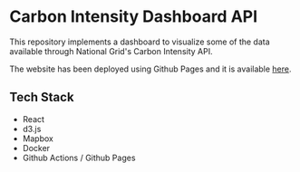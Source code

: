 # Carbon Intensity Dashboard API

This repository implements a dashboard to visualize some of the data available through National Grid's Carbon Intensity API.

The website has been deployed using Github Pages and it is available [here](https://kiedanski.com/encoded-repo/).

## Tech Stack

* React
* d3.js
* Mapbox
* Docker
* Github Actions / Github Pages
